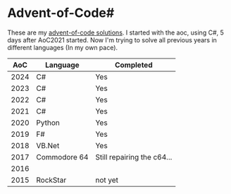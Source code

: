 #  Advent-of-Code#

These are my [advent-of-code solutions](https://adventofcode.com/ "advent of code"). 
I started with the aoc, using C#, 5 days after AoC2021 started.
Now I'm trying to solve all previous years in different languages (In my own pace).

AoC           | Language     | Completed 
------------- | -------------|-----------
2024          | C#           | Yes
2023          | C#           | Yes
2022          | C#           | Yes       
2021          | C#           | Yes       
2020          | Python       | Yes       
2019          | F#           | Yes       
2018          | VB.Net       | Yes       
2017          | Commodore 64 | Still repairing the c64...          
2016          |              |           
2015          | RockStar     | not yet          
